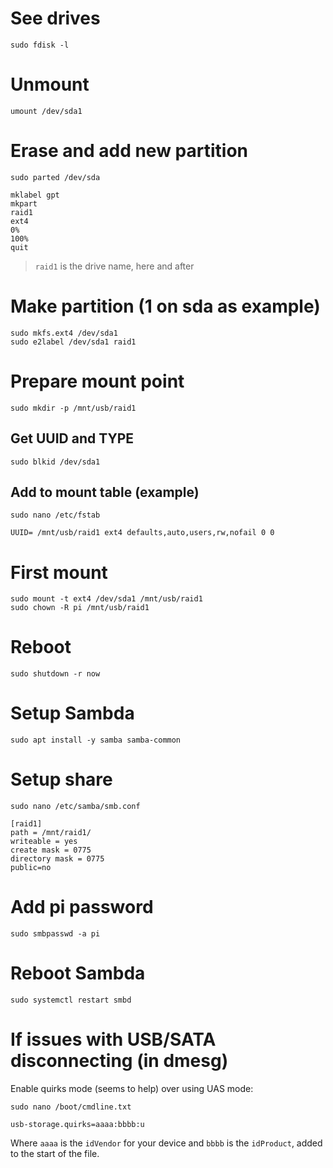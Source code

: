 # See drives
```
sudo fdisk -l
```

# Unmount
```
umount /dev/sda1
```

# Erase and add new partition
```
sudo parted /dev/sda
```
  ```
  mklabel gpt
  mkpart
  raid1
  ext4
  0%
  100%
  quit
  ```
> `raid1` is the drive name, here and after

# Make partition (1 on sda as example)
```
sudo mkfs.ext4 /dev/sda1
sudo e2label /dev/sda1 raid1
```

# Prepare mount point
```
sudo mkdir -p /mnt/usb/raid1
```

## Get UUID and TYPE
```
sudo blkid /dev/sda1
```

## Add to mount table (example)
```
sudo nano /etc/fstab
```
  ```
  UUID= /mnt/usb/raid1 ext4 defaults,auto,users,rw,nofail 0 0
  ```

# First mount
```
sudo mount -t ext4 /dev/sda1 /mnt/usb/raid1
sudo chown -R pi /mnt/usb/raid1
```

# Reboot
```
sudo shutdown -r now
```

# Setup Sambda
```
sudo apt install -y samba samba-common
```

# Setup share
```
sudo nano /etc/samba/smb.conf
```
  ```
  [raid1]
  path = /mnt/raid1/
  writeable = yes
  create mask = 0775
  directory mask = 0775
  public=no
  ```

# Add pi password
```
sudo smbpasswd -a pi
```

# Reboot Sambda
```
sudo systemctl restart smbd
```

# If issues with USB/SATA disconnecting (in dmesg)

Enable quirks mode (seems to help) over using UAS mode:

```
sudo nano /boot/cmdline.txt
```
  ```
  usb-storage.quirks=aaaa:bbbb:u
  ```

Where `aaaa` is the `idVendor` for your device and `bbbb` is the `idProduct`,
added to the start of the file.
